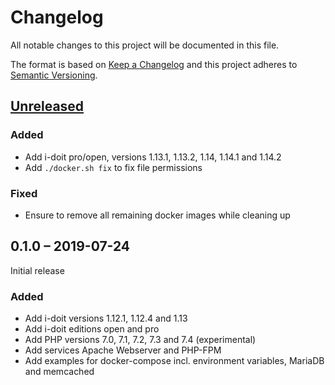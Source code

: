 # Changelog

All notable changes to this project will be documented in this file.

The format is based on [Keep a Changelog](https://keepachangelog.com/en/1.0.0/)
and this project adheres to [Semantic Versioning](https://semver.org/spec/v2.0.0.html).

## [Unreleased][]

### Added

-   Add i-doit pro/open, versions 1.13.1, 1.13.2, 1.14, 1.14.1 and 1.14.2
-   Add `./docker.sh fix` to fix file permissions

### Fixed

-   Ensure to remove all remaining docker images while cleaning up

## 0.1.0 – 2019-07-24

Initial release

### Added

-   Add i-doit versions 1.12.1, 1.12.4 and 1.13
-   Add i-doit editions open and pro
-   Add PHP versions 7.0, 7.1, 7.2, 7.3 and 7.4 (experimental)
-   Add services Apache Webserver and PHP-FPM
-   Add examples for docker-compose incl. environment variables, MariaDB and memcached

[Unreleased]: https://github.com/bheisig/i-doit-docker/compare/v0.1.0...HEAD
